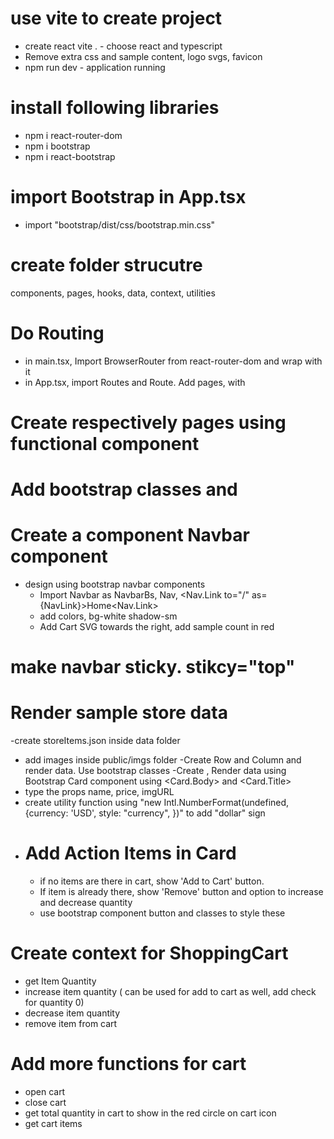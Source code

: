 # use vite to create project

- create react vite . - choose react and typescript
- Remove extra css and sample content, logo svgs, favicon
- npm run dev - application running

# install following libraries

- npm i react-router-dom
- npm i bootstrap
- npm i react-bootstrap

# import Bootstrap in App.tsx

- import "bootstrap/dist/css/bootstrap.min.css"

# create folder strucutre

components, pages, hooks, data, context, utilities

# Do Routing

- in main.tsx, Import BrowserRouter from react-router-dom and wrap <App> with it
- in App.tsx, import Routes and Route. Add pages, with <Route path="/" element={Home}>

# Create respectively pages using functional component

# Add bootstrap classes and <Container>

# Create a component Navbar component

- design using bootstrap navbar components
  - Import Navbar as NavbarBs, Nav, <Nav.Link to="/" as={NavLink}>Home<Nav.Link>
  - add colors, bg-white shadow-sm
  - Add Cart SVG towards the right, add sample count in red

# make navbar sticky. stikcy="top"

# Render sample store data

-create storeItems.json inside data folder

- add images inside public/imgs folder
  -Create Row and Column and render data. Use bootstrap classes
  -Create <StoreItem>, Render data using Bootstrap Card component using <Card.Body> and <Card.Title>
- type the props name, price, imgURL
- create utility function using "new Intl.NumberFormat(undefined, {currency: 'USD', style: "currency", })" to add "dollar" sign
- # Add Action Items in Card
  - if no items are there in cart, show 'Add to Cart' button.
  - If item is already there, show 'Remove' button and option to increase and decrease quantity
  - use bootstrap component button and classes to style these

# Create context for ShoppingCart

- get Item Quantity
- increase item quantity ( can be used for add to cart as well, add check for quantity 0)
- decrease item quantity
- remove item from cart

# Add more functions for cart

- open cart
- close cart
- get total quantity in cart to show in the red circle on cart icon
- get cart items
